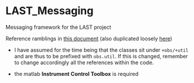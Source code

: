 # LAST_Messaging
Messaging framework for the LAST project

Reference ramblings in [this document](https://docs.google.com/document/d/1DjzCIXcocHF7WdJuvAIJ3wisPQ6r0wCh8txn9g9bzto) (also duplicated loosely [here](doc/Messenger_and_Message_classes.md))

+ I have assumed for the time being that the classes sit under `+obs/+util`
  and are thus to be prefixed with `obs.util`. If this is changed, remember to
  change accordingly all the references within the code.

+ the matlab **Instrument Control Toolbox** is required